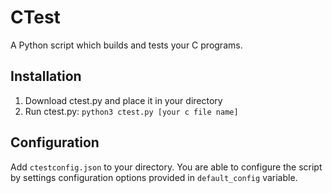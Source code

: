 # CTest 
A Python script which builds and tests your C programs.

## Installation 

1. Download ctest.py and place it in your directory
2. Run ctest.py: `python3 ctest.py [your c file name]`

## Configuration 
Add `ctestconfig.json` to your directory. You are able to configure the script
by settings configuration options provided in `default_config` variable. 